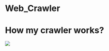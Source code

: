 # Web_Crawler
<h1>How my crawler works?</h1>
<img src="https://upload.wikimedia.org/wikipedia/commons/thumb/d/df/WebCrawlerArchitecture.svg/220px-WebCrawlerArchitecture.svg.png">
